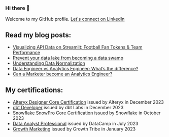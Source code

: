 ### Hi there 👋

Welcome to my GitHub profile. [Let's connect on LinkedIn](https://www.linkedin.com/in/darko-monziocompagnoni/)

## Read my blog posts:
- [Visualizing API Data on Streamlit: Football Fan Tokens & Team Performance](https://nimbusintelligence.com/2023/10/visualizing-api-data-on-streamlit/)
- [Prevent your data lake from becoming a data swamp](https://nimbusintelligence.com/2023/10/prevent-your-data-lake-from-becoming-a-data-swamp/)
- [Understanding Data Normalization](https://nimbusintelligence.com/2023/09/understanding-data-normalization/)
- [Data Engineer vs Analytics Engineer: What’s the difference?](https://nimbusintelligence.com/2023/09/data-engineer-vs-analytics-engineer-what-is-the-difference/)
- [Can a Marketer become an Analytics Engineer?](https://nimbusintelligence.com/2023/09/can-a-marketer-become-an-analytics-engineer/)

## My certifications:
- [Alteryx Designer Core Certification](https://www.credly.com/badges/9328d8d9-cbaf-4a52-bdeb-1549e622d57a/public_url) issued by Alteryx in December 2023
- [dbt Developer](https://credentials.getdbt.com/84d416da-8341-4463-bf09-cbf8f8792aec#gs.3tise5) issued by dbt Labs in December 2023
- [Snowflake SnowPro Core Certification](https://pdf.credential.net/9hopyggw_1698911053725.pdf) issued by Snowflake in October 2023
- [Data Analyst Professional](https://www.datacamp.com/certificate/DA0022198866681) issued by DataCamp in July 2023
- [Growth Marketing](https://certificates.growthtribe.io/en/verify/58415215742700) issued by Growth Tribe in January 2023
